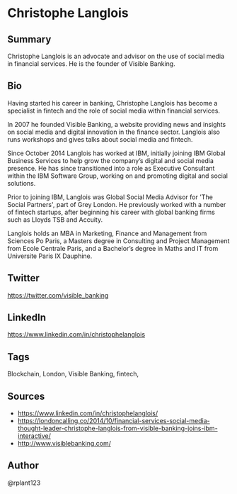# Christophe Langlois

## Summary
Christophe Langlois is an advocate and advisor on the use of social media in financial services. He is the founder of Visible Banking. 

## Bio
Having started his career in banking, Christophe Langlois has become a specialist in fintech and the role of social media within financial services. 

In 2007 he founded Visible Banking, a website providing news and insights on social media and digital innovation in the finance sector. Langlois also runs workshops and gives talks about social media and fintech.

Since October 2014 Langlois has worked at IBM, initially joining IBM Global Business Services to help grow the company’s digital and social media presence. He has since transitioned into a role as Executive Consultant within the IBM Software Group, working on and promoting digital and social solutions. 

Prior to joining IBM, Langlois was Global Social Media Advisor for 'The Social Partners', part of Grey London. He previously worked with a number of fintech startups, after beginning his career with global banking firms such as Lloyds TSB and Accuity.

Langlois holds an MBA in Marketing, Finance and Management from Sciences Po Paris, a Masters degree in Consulting and Project Management from Ecole Centrale Paris, and a Bachelor’s degree in Maths and IT from Universite Paris IX Dauphine.

## Twitter
https://twitter.com/visible_banking

## LinkedIn
https://www.linkedin.com/in/christophelanglois

## Tags
Blockchain, London, Visible Banking, fintech,

## Sources
- https://www.linkedin.com/in/christophelanglois/
- https://londoncalling.co/2014/10/financial-services-social-media-thought-leader-christophe-langlois-from-visible-banking-joins-ibm-interactive/
- http://www.visiblebanking.com/

## Author
@rplant123
